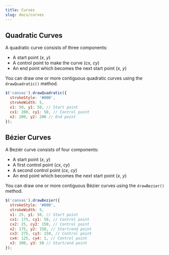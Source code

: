 ```yaml
---
title: Curves
slug: docs/curves
---
```


## Quadratic Curves

A quadratic curve consists of three components:

- A start point (_x_, _y_)
- A control point to make the curve (_cx_, _cy_)
- An end point which becomes the next start point (_x_, _y_)

You can draw one or more contiguous quadratic curves using the `drawQuadratic()` method.

```js
$('canvas').drawQuadratic({
  strokeStyle: '#000',
  strokeWidth: 5,
  x1: 50, y1: 50, // Start point
  cx1: 200, cy1: 50, // Control point
  x2: 200, y2: 200 // End point
});
```

## Bézier Curves

A Beziér curve consists of four components:

- A start point (_x_, _y_)
- A first control point (_cx_, _cy_)
- A second control point (_cx_, _cy_)
- An end point which becomes the next start point (_x_, _y_)

You can draw one or more contiguous Bézier curves using the `drawBezier()` method.

```js
$('canvas').drawBezier({
  strokeStyle: '#000',
  strokeWidth: 5,
  x1: 25, y1: 50, // Start point
  cx1: 175, cy1: 50, // Control point
  cx2: 25, cy2: 150, // Control point
  x2: 175, y2: 150, // Start/end point
  cx3: 275, cy3: 150, // Control point
  cx4: 125, cy4: 1, // Control point
  x3: 300, y3: 50 // Start/end point
});
```

